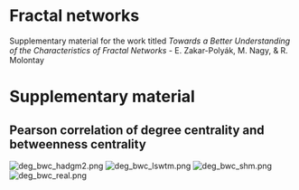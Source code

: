 # Fractal networks
Supplementary material for the work titled *Towards a Better Understanding of the Characteristics of Fractal Networks* - E. Zakar-Polyák, M. Nagy, & R. Molontay


# Supplementary material


## Pearson correlation of degree centrality and betweenness centrality
![deg_bwc_hadgm2.png](deg_bwc_hadgm2.png)
![deg_bwc_lswtm.png](deg_bwc_mixture.png)
![deg_bwc_shm.png](deg_bwc_shm.png)
![deg_bwc_real.png](deg_bwc_real.png)

